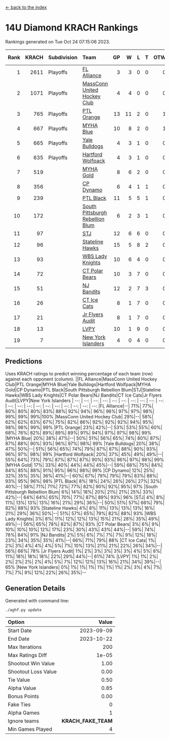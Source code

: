 [<- back to the index](readme.md)
# 14U Diamond KRACH Rankings
Rankings generated on Tue Oct 24 07:15:06 2023.

Rank|KRACH|Subdivision|Team|GP|W|L|T|OTW|OTL|SoS|Exp Wins|Win Diff
---:|---:|:---|:---|---:|---:|---:|---:|---:|---:|---:|---:|---:
1|2611|Playoffs|[FL Alliance](https://gamesheetstats.com/seasons/3663/teams/156905/schedule)|3|3|0|0|0|0|104|3.8|-0.0
2|1071|Playoffs|[MassConn United Hockey Club](https://gamesheetstats.com/seasons/3663/teams/140810/schedule)|4|4|0|0|0|0|33|4.8|-0.0
3|765|Playoffs|[PTL Orange](https://gamesheetstats.com/seasons/3663/teams/140821/schedule)|13|11|2|0|1|0|175|11.9|0.0
4|667|Playoffs|[MYHA Blue](https://gamesheetstats.com/seasons/3663/teams/140816/schedule)|10|8|2|0|1|0|190|8.9|0.0
5|665|Playoffs|[Yale Bulldogs](https://gamesheetstats.com/seasons/3663/teams/156906/schedule)|4|3|1|0|0|0|283|3.9|0.0
6|635|Playoffs|[Hartford Wolfpack](https://gamesheetstats.com/seasons/3663/teams/140814/schedule)|4|3|1|0|0|1|237|3.9|0.0
7|519||[MYHA Gold](https://gamesheetstats.com/seasons/3663/teams/140824/schedule)|8|6|2|0|0|0|270|6.9|0.0
8|356||[CP Dynamo](https://gamesheetstats.com/seasons/3663/teams/140823/schedule)|6|4|1|1|0|0|169|5.4|0.0
9|239||[PTL Black](https://gamesheetstats.com/seasons/3663/teams/140815/schedule)|11|5|5|1|0|0|560|6.3|-0.0
10|172||[South Pittsburgh Rebellion Blum](https://gamesheetstats.com/seasons/3663/teams/140812/schedule)|6|2|3|1|0|0|352|3.4|0.0
11|97||[STJ](https://gamesheetstats.com/seasons/3663/teams/140822/schedule)|12|6|6|0|0|0|261|6.9|0.0
12|96||[Stateline Hawks](https://gamesheetstats.com/seasons/3663/teams/140813/schedule)|15|5|8|2|0|0|342|6.9|0.0
13|93||[WBS Lady Knights](https://gamesheetstats.com/seasons/3663/teams/140825/schedule)|10|6|4|0|0|0|317|6.9|0.0
14|72||[CT Polar Bears](https://gamesheetstats.com/seasons/3663/teams/140818/schedule)|10|3|7|0|0|0|446|3.9|0.0
15|51||[NJ Bandits](https://gamesheetstats.com/seasons/3663/teams/140811/schedule)|12|2|7|3|0|0|266|4.4|0.0
16|26||[CT Ice Cats](https://gamesheetstats.com/seasons/3663/teams/140826/schedule)|8|1|7|0|0|1|449|1.9|0.0
17|21||[Jr Flyers Audit](https://gamesheetstats.com/seasons/3663/teams/140819/schedule)|8|1|7|0|0|0|270|1.9|0.0
18|13||[LVPY](https://gamesheetstats.com/seasons/3663/teams/140820/schedule)|10|1|9|0|0|0|231|1.9|0.0
19|7||[New York Islanders](https://gamesheetstats.com/seasons/3663/teams/140832/schedule)|4|0|4|0|0|0|146|0.9|0.0

## Predictions
Uses KRACH ratings to predict winning percentage of each team (row) against each opponent (column).
||FL Alliance|MassConn United Hockey Club|PTL Orange|MYHA Blue|Yale Bulldogs|Hartford Wolfpack|MYHA Gold|CP Dynamo|PTL Black|South Pittsburgh Rebellion Blum|STJ|Stateline Hawks|WBS Lady Knights|CT Polar Bears|NJ Bandits|CT Ice Cats|Jr Flyers Audit|LVPY|New York Islanders
| --: | --: | --: | --: | --: | --: | --: | --: | --: | --: | --: | --: | --: | --: | --: | --: | --: | --: | --: | --: 
|FL Alliance|--| 71%| 77%| 80%| 80%| 80%| 83%| 88%| 92%| 94%| 96%| 96%| 97%| 97%| 98%| 99%| 99%| 99%|100%
|MassConn United Hockey Club| 29%|--| 58%| 62%| 62%| 63%| 67%| 75%| 82%| 86%| 92%| 92%| 92%| 94%| 95%| 98%| 98%| 99%| 99%
|PTL Orange| 23%| 42%|--| 53%| 53%| 55%| 60%| 68%| 76%| 82%| 89%| 89%| 89%| 91%| 94%| 97%| 97%| 98%| 99%
|MYHA Blue| 20%| 38%| 47%|--| 50%| 51%| 56%| 65%| 74%| 80%| 87%| 87%| 88%| 90%| 93%| 96%| 97%| 98%| 99%
|Yale Bulldogs| 20%| 38%| 47%| 50%|--| 51%| 56%| 65%| 74%| 79%| 87%| 87%| 88%| 90%| 93%| 96%| 97%| 98%| 99%
|Hartford Wolfpack| 20%| 37%| 45%| 49%| 49%|--| 55%| 64%| 73%| 79%| 87%| 87%| 87%| 90%| 93%| 96%| 97%| 98%| 99%
|MYHA Gold| 17%| 33%| 40%| 44%| 44%| 45%|--| 59%| 68%| 75%| 84%| 84%| 85%| 88%| 91%| 95%| 96%| 98%| 99%
|CP Dynamo| 12%| 25%| 32%| 35%| 35%| 36%| 41%|--| 60%| 67%| 79%| 79%| 79%| 83%| 88%| 93%| 95%| 96%| 98%
|PTL Black|  8%| 18%| 24%| 26%| 26%| 27%| 32%| 40%|--| 58%| 71%| 71%| 72%| 77%| 82%| 90%| 92%| 95%| 97%
|South Pittsburgh Rebellion Blum|  6%| 14%| 18%| 20%| 21%| 21%| 25%| 33%| 42%|--| 64%| 64%| 65%| 70%| 77%| 87%| 89%| 93%| 96%
|STJ|  4%|  8%| 11%| 13%| 13%| 13%| 16%| 21%| 29%| 36%|--| 50%| 51%| 57%| 66%| 79%| 82%| 88%| 93%
|Stateline Hawks|  4%|  8%| 11%| 13%| 13%| 13%| 16%| 21%| 29%| 36%| 50%|--| 51%| 57%| 65%| 79%| 82%| 88%| 93%
|WBS Lady Knights|  3%|  8%| 11%| 12%| 12%| 13%| 15%| 21%| 28%| 35%| 49%| 49%|--| 56%| 65%| 78%| 82%| 87%| 93%
|CT Polar Bears|  3%|  6%|  9%| 10%| 10%| 10%| 12%| 17%| 23%| 30%| 43%| 43%| 44%|--| 59%| 74%| 78%| 84%| 91%
|NJ Bandits|  2%|  5%|  6%|  7%|  7%|  7%|  9%| 12%| 18%| 23%| 34%| 35%| 35%| 41%|--| 66%| 71%| 79%| 88%
|CT Ice Cats|  1%|  2%|  3%|  4%|  4%|  4%|  5%|  7%| 10%| 13%| 21%| 21%| 22%| 26%| 34%|--| 56%| 66%| 78%
|Jr Flyers Audit|  1%|  2%|  3%|  3%|  3%|  3%|  4%|  5%|  8%| 11%| 18%| 18%| 18%| 22%| 29%| 44%|--| 61%| 74%
|LVPY|  1%|  1%|  2%|  2%|  2%|  2%|  2%|  4%|  5%|  7%| 12%| 12%| 13%| 16%| 21%| 34%| 39%|--| 65%
|New York Islanders|  0%|  1%|  1%|  1%|  1%|  1%|  1%|  2%|  3%|  4%|  7%|  7%|  7%|  9%| 12%| 22%| 26%| 35%|--

## Generation Details

Generated with command line:
```
./aghf.py update
```

| Option | Value |
| :----- | ----: |
| Start Date | 2023-09-09 |
| End Date | 2023-10-22 |
| Max Iterations | 200 |
| Max Ratings Diff | 1e-05 |
| Shootout Win Value | 1.00 |
| Shootout Loss Value | 0.00 |
| Tie Value | 0.50 |
| Alpha Value | 0.85 |
| Bonus Points | 0.00 |
| Fake Ties | 0 |
| Alpha Games | 1 |
| Ignore teams | __KRACH_FAKE_TEAM__ |
| Min Games Played | 4 |

